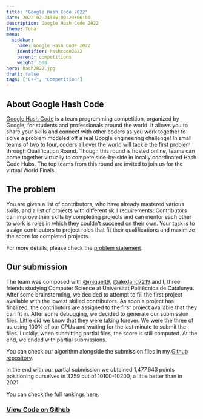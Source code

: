 ```yaml
---
title: "Google Hash Code 2022"
date: 2022-02-24T06:00:23+06:00
description: Google Hash Code 2022
theme: Toha
menu:
  sidebar:
    name: Google Hash Code 2022
    identifier: hashcode2022
    parent: competitions
    weight: 500
hero: hash2022.jpg
draft: false
tags: ["C++", "Competition"]
---
```


## About Google Hash Code
[Google Hash Code](https://codingcompetitions.withgoogle.com/hashcode) is a team programming competition, organized by Google, for students and professionals around the world. It allows you to share your skills and connect with other coders as you work together to solve a problem modeled off a real Google engineering challenge! In small teams of two to four, coders all over the world will tackle the first problem through Qualification Round. Though this round is hosted online, teams can come together virtually to compete side-by-side in locally coordinated Hash Code Hubs. The top teams from this round are invited to join us for the virtual World Finals.

## The problem
You are given a list of contributors, who have already mastered various skills, and a list of projects with different skill requirements. Contributors can improve their skills by completing projects and can mentor each other to work is roles in which they couldn't succeed on their own. Your task is to assign contributors to project roles that fit their qualifications and maximize the score for completed projects. 

For more details, please check the [problem statement](https://codingcompetitions.withgoogle.com/hashcode/round/00000000008caae7/000000000098afc8).


## Our submission
The team was composed with [@miquelt9](https://github.com/miquelt9), [@alexland7219](https://github.com/alexland7219) and I, three friends studying Computer Science at Universitat Politècnica de Catalunya. After some brainstorming, we decided to attempt to fill the first project available with the lowest skilled contributors. As soon a project has finalized, the contributors are assigned to the first project available that they can fit in. After some debugging, we decided to generate our submission files. Little did we know that they were taking forever. We were the three of us using 100% of our CPUs and waiting for the last minute to submit the files. Luckily, when submitting partial files, the score is still computed. At the end, we ended with partial submissions.

You can check our algorithm alongside the submission files in my [<i class="fab fa-github"></i>Github repository](https://github.com/BernatBC/Coding-Competitions/tree/main/GoogleHashCode2022).

In the end with our partial submission we obtained 1,477,643 points positioning ourselves in 3259 out of 10100-10200, a little better than in 2021.

You can check the full rankings [here](https://codingcompetitions.withgoogle.com/hashcode/round/00000000008caae7).


### [View Code on <i class="fab fa-github"></i>Github](https://github.com/BernatBC/Coding-Competitions/tree/main/GoogleHashCode2022)
